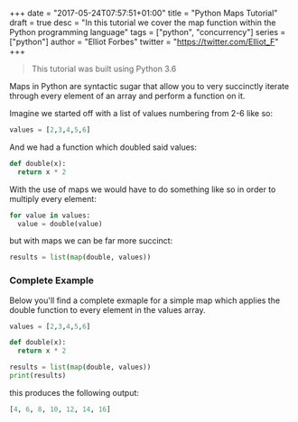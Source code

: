 +++
date = "2017-05-24T07:57:51+01:00"
title = "Python Maps Tutorial"
draft = true
desc = "In this tutorial we cover the map function within the Python programming language"
tags = ["python", "concurrency"]
series = ["python"]
author = "Elliot Forbes"
twitter = "https://twitter.com/Elliot_F"
+++

> This tutorial was built using Python 3.6

Maps in Python are syntactic sugar that allow you to very succinctly iterate through every element of an array and perform a function on it. 

Imagine we started off with a list of values numbering from 2-6 like so:

~~~python
values = [2,3,4,5,6]
~~~ 

And we had a function which doubled said values:

~~~python
def double(x):
  return x * 2
~~~

With the use of maps we would have to do something like so in order to multiply every element:

~~~python
for value in values:
  value = double(value)
~~~

but with maps we can be far more succinct:

~~~python
results = list(map(double, values))
~~~

### Complete Example

Below you'll find a complete exmaple for a simple map which applies the double function to every element in the values array.

~~~python
values = [2,3,4,5,6]

def double(x):
  return x * 2

results = list(map(double, values))
print(results)
~~~

this produces the following output:

~~~python
[4, 6, 8, 10, 12, 14, 16]
~~~
